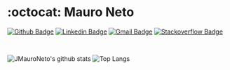 # :octocat: Mauro Neto

[![Github Badge](https://img.shields.io/badge/-Github-000?style=flat-square&logo=Github&logoColor=white&link=https://github.com/jmauroneto)](https://github.com/jmauroneto) [![Linkedin Badge](https://img.shields.io/badge/-LinkedIn-blue?style=flat-square&logo=Linkedin&logoColor=white&link=https://www.linkedin.com/in/jmauroneto/)](https://www.linkedin.com/in/jmauroneto/) [![Gmail Badge](https://img.shields.io/badge/-Gmail-c14438?style=flat-square&logo=Gmail&logoColor=white&link=mailto:jmauroneto@gmail.com)](mailto:jmauroneto@gmail.com) [![Stackoverflow Badge](https://img.shields.io/badge/-Stackoverflow-4CA143?style=flat-square&logo=Stackoverflow&logoColor=white&link=https://stackoverflow.com/users/13380985/jmauroneto)](https://stackoverflow.com/users/13380985/jmauroneto)

<br>

![JMauroNeto's github stats](https://github-readme-stats.vercel.app/api?username=jmauroneto&count_private=true&show_icons=true&theme=dark&hide=issues,stars) ![Top Langs](https://github-readme-stats.vercel.app/api/top-langs/?username=jmauroneto&theme=dark&layout=compact)
